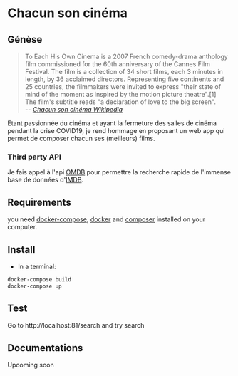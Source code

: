 # Chacun son cinéma 

## Génèse

> To Each His Own Cinema is a 2007 French comedy-drama anthology film commissioned for the 60th anniversary of the Cannes Film Festival. The film is a collection of 34 short films, each 3 minutes in length, by 36 acclaimed directors. Representing five continents and 25 countries, the filmmakers were invited to express "their state of mind of the moment as inspired by the motion picture theatre".[1]   
> The film's subtitle reads "a declaration of love to the big screen".   
-- <cite>[Chacun son cinéma  Wikipedia](http://fr.wikipedia.org/wiki/Chacun_son_cin%C3%A9ma)</cite>

Etant passionnée du cinéma et ayant la fermeture des salles de cinéma pendant la crise COVID19, je rend hommage en proposant un web app
qui permet de composer chacun ses (meilleurs) films.

### Third party API
Je fais appel à l'api [OMDB](http://www.omdbapi.com/) pour permettre la recherche rapide de l'immense base de données d'[IMDB](https://www.imdb.com/).

## Requirements
you need [docker-compose](https://docs.docker.com/compose/install/), [docker](https://docs.docker.com/engine/install/) and 
[composer](https://getcomposer.org/download/) installed on your computer.

## Install
* In a terminal:

```bash
docker-compose build
docker-compose up
```

## Test
Go to http://localhost:81/search and try search

## Documentations
Upcoming soon
  